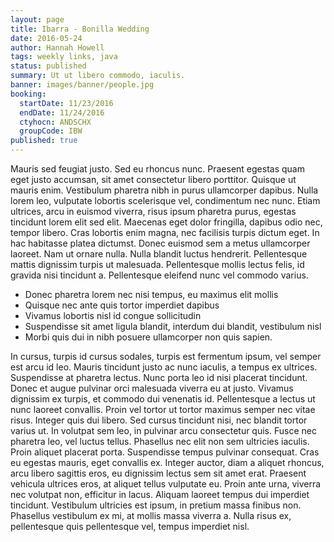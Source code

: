 ```yaml
---
layout: page
title: Ibarra - Bonilla Wedding
date: 2016-05-24
author: Hannah Howell
tags: weekly links, java
status: published
summary: Ut ut libero commodo, iaculis.
banner: images/banner/people.jpg
booking:
  startDate: 11/23/2016
  endDate: 11/24/2016
  ctyhocn: ANDSCHX
  groupCode: IBW
published: true
---
```

Mauris sed feugiat justo. Sed eu rhoncus nunc. Praesent egestas quam eget justo accumsan, sit amet consectetur libero porttitor. Quisque ut mauris enim. Vestibulum pharetra nibh in purus ullamcorper dapibus. Nulla lorem leo, vulputate lobortis scelerisque vel, condimentum nec nunc. Etiam ultrices, arcu in euismod viverra, risus ipsum pharetra purus, egestas tincidunt lorem elit sed elit. Maecenas eget dolor fringilla, dapibus odio nec, tempor libero. Cras lobortis enim magna, nec facilisis turpis dictum eget. In hac habitasse platea dictumst. Donec euismod sem a metus ullamcorper laoreet. Nam ut ornare nulla. Nulla blandit luctus hendrerit. Pellentesque mattis dignissim turpis ut malesuada. Pellentesque mollis lectus felis, id gravida nisi tincidunt a. Pellentesque eleifend nunc vel commodo varius.

* Donec pharetra lorem nec nisi tempus, eu maximus elit mollis
* Quisque nec ante quis tortor imperdiet dapibus
* Vivamus lobortis nisl id congue sollicitudin
* Suspendisse sit amet ligula blandit, interdum dui blandit, vestibulum nisl
* Morbi quis dui in nibh posuere ullamcorper non quis sapien.

In cursus, turpis id cursus sodales, turpis est fermentum ipsum, vel semper est arcu id leo. Mauris tincidunt justo ac nunc iaculis, a tempus ex ultrices. Suspendisse at pharetra lectus. Nunc porta leo id nisi placerat tincidunt. Donec et augue pulvinar orci malesuada viverra eu at justo. Vivamus dignissim ex turpis, et commodo dui venenatis id. Pellentesque a lectus ut nunc laoreet convallis. Proin vel tortor ut tortor maximus semper nec vitae risus. Integer quis dui libero. Sed cursus tincidunt nisi, nec blandit tortor varius ut. In volutpat sem leo, in pulvinar arcu consectetur quis. Fusce nec pharetra leo, vel luctus tellus. Phasellus nec elit non sem ultricies iaculis. Proin aliquet placerat porta. Suspendisse tempus pulvinar consequat. Cras eu egestas mauris, eget convallis ex.
Integer auctor, diam a aliquet rhoncus, arcu libero sagittis eros, eu dignissim lectus sem sit amet erat. Praesent vehicula ultrices eros, at aliquet tellus vulputate eu. Proin ante urna, viverra nec volutpat non, efficitur in lacus. Aliquam laoreet tempus dui imperdiet tincidunt. Vestibulum ultricies est ipsum, in pretium massa finibus non. Phasellus vestibulum ex mi, at mollis massa viverra a. Nulla risus ex, pellentesque quis pellentesque vel, tempus imperdiet nisl.
